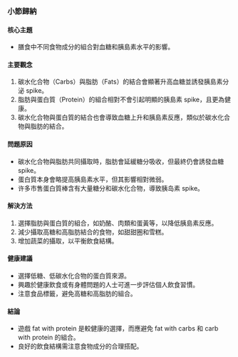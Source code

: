 ### 小節歸納

#### 核心主題
- 膳食中不同食物成分的組合對血糖和胰島素水平的影響。

#### 主要觀念
1. 碳水化合物（Carbs）與脂肪（Fats）的結合會顯著升高血糖並誘發胰島素分泌 spike。
2. 脂肪與蛋白質（Protein）的組合相對不會引起明顯的胰島素 spike，且更為健康。
3. 碳水化合物與蛋白質的結合也會導致血糖上升和胰島素反應，類似於碳水化合物與脂肪的結合。

#### 問題原因
- 碳水化合物與脂肪共同攝取時，脂肪會延緩糖分吸收，但最終仍會誘發血糖 spike。
- 蛋白質本身會略提高胰島素水平，但其影響相對微弱。
- 许多市售蛋白質棒含有大量糖分和碳水化合物，導致胰岛素 spike。

#### 解決方法
1. 選擇脂肪與蛋白質的組合，如奶酪、肉類和蛋黃等，以降低胰島素反應。
2. 減少攝取高糖和高脂肪結合的食物，如甜甜圈和雪糕。
3. 增加蔬菜的攝取，以平衡飲食結構。

#### 健康建議
- 選擇低糖、低碳水化合物的蛋白質來源。
- 興趣於健康飲食或有身體問題的人士可進一步評估個人飲食習慣。
- 注意食品標籤，避免高糖和高脂肪的組合。

#### 結論
- 遊戲 fat with protein 是較健康的選擇，而應避免 fat with carbs 和 carb with protein 的組合。
- 良好的飲食結構需注意食物成分的合理搭配。